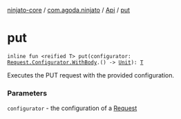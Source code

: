 [ninjato-core](../../index.md) / [com.agoda.ninjato](../index.md) / [Api](index.md) / [put](./put.md)

# put

`inline fun <reified T> put(configurator: `[`Request.Configurator.WithBody`](../../com.agoda.ninjato.http/-request/-configurator/-with-body/index.md)`.() -> `[`Unit`](https://kotlinlang.org/api/latest/jvm/stdlib/kotlin/-unit/index.html)`): `[`T`](put.md#T)

Executes the PUT request with the provided configuration.

### Parameters

`configurator` - the configuration of a [Request](../../com.agoda.ninjato.http/-request/index.md)